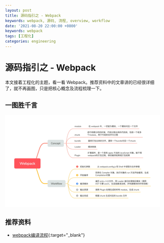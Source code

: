 ```yaml
---
layout: post
title: 源码指引之 - Webpack
keywords: webpack, 源码, 流程, overview, workflow
date: '2021-08-20 22:00:00 +0800'
keywords: webpack
tags: [工程化]
categories: engineering
---
```


# 源码指引之 - Webpack

本文接着工程化的主题，看一看 Webpack。推荐资料中的文章讲的已经很详细了，就不再画图，只是把核心概念及流程梳理一下。

## 一图胜千言

[![webpack-workflow](/resources/workflow_webpack.webp)](/resources/workflow_webpack.webp)

## 推荐资料

- [webpack编译流程](https://juejin.cn/post/6844903935828819981){:target="_blank"}
